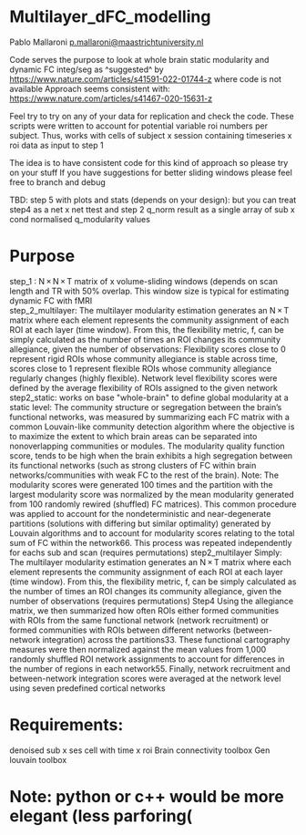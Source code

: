 # Multilayer_dFC_modelling
Pablo Mallaroni p.mallaroni@maastrichtuniversity.nl 

Code serves the purpose to look at whole brain static modularity and dynamic FC integ/seg as ^suggested^ by 
https://www.nature.com/articles/s41591-022-01744-z where code is not available
Approach seems consistent with:
https://www.nature.com/articles/s41467-020-15631-z

Feel try to try on any of your data for replication and check the code.
These scripts were written to account for potential variable roi numbers per subject.
Thus, works with cells of subject x session containing timeseries x roi data as input to step 1

The idea is to have consistent code for this kind of approach so please try on your stuff
If you have suggestions for better sliding windows please feel free to branch and debug

TBD: step 5 with plots and stats (depends on your design):
but you can treat step4  as a net x net ttest 
and step 2 q_norm result as a single array of sub x cond normalised q_modularity values

# Purpose
step_1 :  N × N × T matrix of x volume-sliding windows (depends on scan length and TR  with 50% overlap. This window size is typical for estimating dynamic FC with fMRI<br />
step_2_multilayer: The multilayer modularity estimation generates an N × T matrix where each element represents the community assignment of each ROI at each layer (time window). From this, the flexibility metric, f, can be simply calculated as the number of times an ROI changes its community allegiance, given the number of observations:
                    Flexibility scores close to 0 represent rigid ROIs whose community allegiance is stable across time, scores close to 1 represent flexible ROIs whose community allegiance regularly changes (highly flexible). Network level flexibility scores were defined by the average flexibility of ROIs assigned to the given network
step2_static:       works on base "whole-brain" to define global modularity at a static level: The community structure or segregation between the brain’s functional networks, was measured by summarizing each FC matrix with a common Louvain-like community detection algorithm where the objective is to maximize the extent to which brain areas                        can be separated into nonoverlapping communities or modules. The modularity quality function score, tends to be high when the brain exhibits a high segregation between its functional networks (such as strong clusters of FC within brain networks/communities with weak FC to the rest of the brain).
                    Note: The modularity scores were generated 100 times and the partition with the largest modularity score was normalized by the mean modularity generated from 100 randomly rewired (shuffled) FC matrices). This common procedure was applied to account for the nondeterministic and near-degenerate partitions (solutions with                               differing but similar optimality) generated by Louvain algorithms and to account for modularity scores relating to the total sum of FC within the network66. This process was repeated independently for eachs sub and scan (requires permutations)
step2_multilayer    Simply: The multilayer modularity estimation generates an N × T matrix where each element represents the community assignment of each ROI at each layer (time window). From this, the flexibility metric, f, can be simply calculated as the number of times an ROI changes its community allegiance, given the number of                                observations (requires permutations)
Step4               Using the allegiance matrix, we then summarized how often ROIs either formed communities with ROIs from the same functional network (network recruitment) or formed communities with ROIs between different networks (between-network integration) across the partitions33. These functional cartography measures were then                              normalized against the mean values from 1,000 randomly shuffled ROI network assignments to account for differences in the number of regions in each network55. Finally, network recruitment and between-network integration scores were averaged at the network level using seven predefined cortical networks


# Requirements:
denoised sub x ses cell with time x roi
Brain connectivity toolbox
Gen louvain toolbox

# Note: python or c++ would be more elegant (less parforing(
